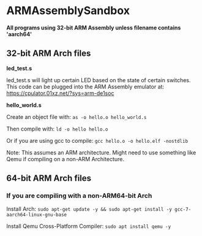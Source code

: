 # ARMAssemblySandbox

__All programs using 32-bit ARM Assembly unless filename contains 'aarch64'__


## 32-bit ARM Arch files

__led_test.s__

led_test.s will light up certain LED based on the state of certain switches.
This code can be plugged into the ARM Assembly emulator at: https://cpulator.01xz.net/?sys=arm-de1soc

__hello_world.s__

Create an object file with: `as -o hello.o hello_world.s`

Then compile with: `ld -o hello hello.o`

Or if you are using gcc to compile: `gcc hello.o -o hello.elf -nostdlib`

Note: This assumes an ARM architecture. Might need to use something like Qemu if compiling on a non-ARM Architecture.


## 64-bit ARM Arch files


### If you are compiling with a non-ARM64-bit Arch

Install Arch: `sudo apt-get update -y && sudo apt-get install -y gcc-7-aarch64-linux-gnu-base`

Install Qemu Cross-Platform Compiler: `sudo apt install qemu -y`